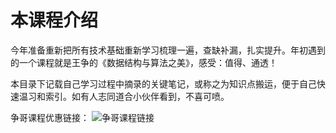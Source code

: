 # 本课程介绍

今年准备重新把所有技术基础重新学习梳理一遍，查缺补漏，扎实提升。年初遇到的一个课程就是王争的《数据结构与算法之美》，感受：值得、通透！

本目录下记载自己学习过程中摘录的关键笔记，或称之为知识点搬运，便于自己快速温习和索引。如有人志同道合小伙伴看到，不喜可喷。

争哥课程优惠链接：
![争哥课程链接](https://tva1.sinaimg.cn/large/007S8ZIlgy1gdslc8828zj30u01hd17x.jpg)
